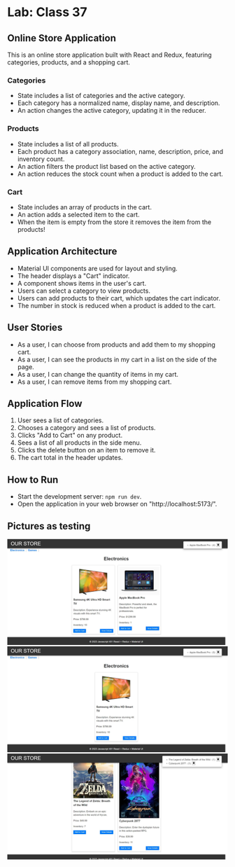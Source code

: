 # Lab: Class 37

## Online Store Application

This is an online store application built with React and Redux, featuring categories, products, and a shopping cart.

### Categories

- State includes a list of categories and the active category.
- Each category has a normalized name, display name, and description.
- An action changes the active category, updating it in the reducer.

### Products

- State includes a list of all products.
- Each product has a category association, name, description, price, and inventory count.
- An action filters the product list based on the active category.
- An action reduces the stock count when a product is added to the cart.

### Cart

- State includes an array of products in the cart.
- An action adds a selected item to the cart.
- When the item is empty from the store it removes the item from the products!

## Application Architecture

- Material UI components are used for layout and styling.
- The header displays a "Cart" indicator.
- A <SimpleCart /> component shows items in the user's cart.
- Users can select a category to view products.
- Users can add products to their cart, which updates the cart indicator.
- The number in stock is reduced when a product is added to the cart.

## User Stories

- As a user, I can choose from products and add them to my shopping cart.
- As a user, I can see the products in my cart in a list on the side of the page.
- As a user, I can change the quantity of items in my cart.
- As a user, I can remove items from my shopping cart.

## Application Flow

1. User sees a list of categories.
2. Chooses a category and sees a list of products.
3. Clicks "Add to Cart" on any product.
4. Sees a list of all products in the <SimpleCart /> side menu.
5. Clicks the delete button on an item to remove it.
6. The cart total in the header updates.

## How to Run

- Start the development server: `npm run dev`.
- Open the application in your web browser on "http://localhost:5173/".

## Pictures as testing
![lab37](./lab37.jpg)
![lab37](./lab371.jpg)
![lab37](./lab372.jpg)

